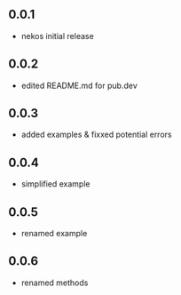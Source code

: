 ## 0.0.1

* nekos initial release
  
## 0.0.2

* edited README.md for pub.dev

## 0.0.3

* added examples & fixxed potential errors

## 0.0.4

* simplified example

## 0.0.5

* renamed example

## 0.0.6

* renamed methods